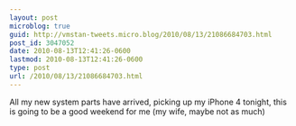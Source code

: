 ```yaml
---
layout: post
microblog: true
guid: http://vmstan-tweets.micro.blog/2010/08/13/21086684703.html
post_id: 3047052
date: 2010-08-13T12:41:26-0600
lastmod: 2010-08-13T12:41:26-0600
type: post
url: /2010/08/13/21086684703.html
---
```

All my new system parts have arrived, picking up my iPhone 4 tonight, this is going to be a good weekend for me (my wife, maybe not as much)
